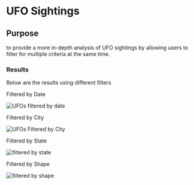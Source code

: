 # UFO Sightings
## Purpose
to provide a more in-depth analysis of UFO sightings by allowing users to filter for multiple criteria at the same time.
### Results
Below are the results using different filters

Filtered by Date

![UFOs filtered by date](https://user-images.githubusercontent.com/100768274/169710663-beb1efa1-ab07-403c-a40c-92922bac3b9b.PNG)

Filtered by City

![UFOs Filtered by City](https://user-images.githubusercontent.com/100768274/169710697-4dd2152b-3f8f-4fee-9ab9-e681e17e5e67.PNG)

Filtered by State

![filtered by state](https://user-images.githubusercontent.com/100768274/169710718-4287ce63-4140-472b-babc-641e17405435.PNG)

Filtered by Shape

![filtered by shape](https://user-images.githubusercontent.com/100768274/169710749-cdfb9e23-e8e6-4ff4-9597-a6c1be7d1471.PNG)

